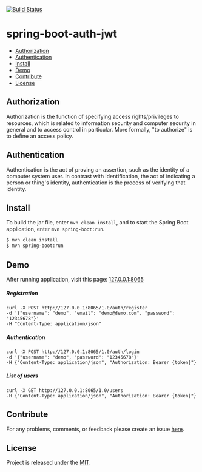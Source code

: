 [![Build Status](https://travis-ci.org/egnaf/spring-boot-auth-jwt.svg)](https://travis-ci.org/egnaf/spring-boot-auth-jwt)

# spring-boot-auth-jwt

- [Authorization](#Authorization)
- [Authentication](#Authentication)
- [Install](#Install)
- [Demo](#Demo)
- [Contribute](#Contribute)
- [License](#License)

## Authorization
Authorization is the function of specifying access rights/privileges to resources, which is related to information
security and computer security in general and to access control in particular. More formally, "to authorize" is
to define an access policy.

## Authentication
Authentication is the act of proving an assertion, such as the identity of a computer system user.
In contrast with identification, the act of indicating a person or thing's identity, authentication is 
the process of verifying that identity.

## Install
To build the jar file, enter ``mvn clean install``, and to start the Spring Boot application, 
enter ``mvn spring-boot:run``.

```bash
$ mvn clean install
$ mvn spring-boot:run
```

## Demo
After running application, visit this page: [127.0.0.1:8065](http://127.0.0.1:8065)
##### Registration
```text
curl -X POST http://127.0.0.1:8065/1.0/auth/register
-d '{"username": "demo", "email": "demo@demo.com", "password": "12345678"}' 
-H "Content-Type: application/json"
```

##### Authentication
```text
curl -X POST http://127.0.0.1:8065/1.0/auth/login
-d '{"username": "demo", "password": "12345678"}' 
-H {"Content-Type: application/json", "Authorization: Bearer {token}"}
```

##### List of users
```text
curl -X GET http://127.0.0.1:8065/1.0/users
-H {"Content-Type: application/json", "Authorization: Bearer {token}"}
```

## Contribute
For any problems, comments, or feedback please create an issue 
[here](https://github.com/egnaf/spring-boot-auth-jwt/issues).
<br>

## License
Project is released under the [MIT](https://en.wikipedia.org/wiki/MIT_License).

